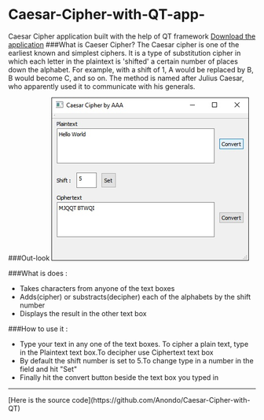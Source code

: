 # Caesar-Cipher-with-QT-app-
Caesar Cipher application built with the help of QT framework
[Download the application](https://github.com/Anondo/Caesar-Cipher-with-QT-app-/archive/master.zip)
###What is Caeser Cipher?
The Caesar cipher is one of the earliest known and simplest ciphers. It is a type of substitution cipher in which each letter in the plaintext is 'shifted' a certain number of places down the alphabet. For example, with a shift of 1, A would be replaced by B, B would become C, and so on. The method is named after Julius Caesar, who apparently used it to communicate with his generals.

###Out-look
![software preview](https://raw.githubusercontent.com/Anondo/Caesar-Cipher-with-QT-app-/master/AAACC.jpg)

###What is does :
- Takes characters from anyone of the text boxes
- Adds(cipher) or substracts(decipher) each of the alphabets by the shift number
- Displays the result in the other text box

###How to use it :
- Type your text in any one of the text boxes. To cipher a plain text, type in the Plaintext text box.To decipher use Ciphertext text box
- By default the shift number is set to 5.To change type in a number in the field and hit "Set"
- Finally hit the convert button beside the text box you typed in
<hr>
[Here is the source code](https://github.com/Anondo/Caesar-Cipher-with-QT)